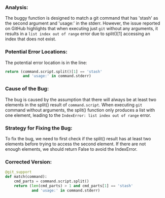 ### Analysis:
The buggy function is designed to match a git command that has 'stash' as the second argument and 'usage:' in the stderr. However, the issue reported on GitHub highlights that when executing just `git` without any arguments, it results in a `list index out of range` error due to split()[1] accessing an index that does not exist.

### Potential Error Locations:
The potential error location is in the line:
```python
return (command.script.split()[1] == 'stash'
        and 'usage:' in command.stderr)
```

### Cause of the Bug:
The bug is caused by the assumption that there will always be at least two elements in the split() result of `command.script`. When executing `git` command without arguments, the split() function only produces a list with one element, leading to the `IndexError: list index out of range` error.

### Strategy for Fixing the Bug:
To fix the bug, we need to first check if the split() result has at least two elements before trying to access the second element. If there are not enough elements, we should return False to avoid the IndexError.

### Corrected Version:
```python
@git_support
def match(command):
    cmd_parts = command.script.split()
    return (len(cmd_parts) > 1 and cmd_parts[1] == 'stash'
            and 'usage:' in command.stderr)
```